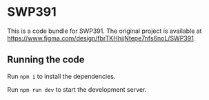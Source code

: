 
  # SWP391

  This is a code bundle for SWP391. The original project is available at https://www.figma.com/design/fbrTKHhjjNtepe7nfs6noL/SWP391.

  ## Running the code

  Run `npm i` to install the dependencies.

  Run `npm run dev` to start the development server.
  